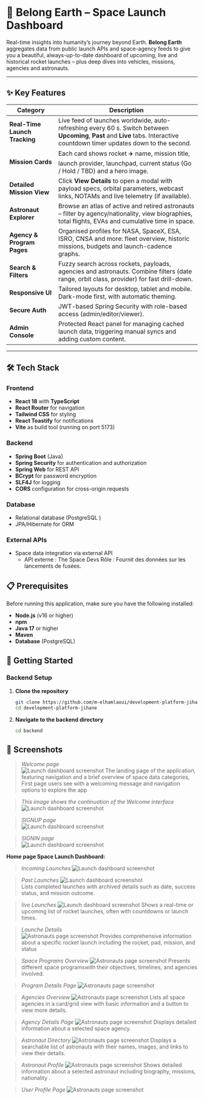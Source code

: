 
# 🚀 Belong Earth – Space Launch Dashboard

Real-time insights into humanity’s journey beyond Earth. **Belong Earth** aggregates data from public launch APIs and space-agency feeds to give you a beautiful, always-up-to-date dashboard of upcoming, live and historical rocket launches – plus deep dives into vehicles, missions, agencies and astronauts.

---

## ✨ Key Features

| Category | Description |
|----------|-------------|
| **Real-Time Launch Tracking** | Live feed of launches worldwide, auto-refreshing every 60 s. Switch between **Upcoming**, **Past** and **Live** tabs. Interactive countdown timer updates down to the second. |
| **Mission Cards** | Each card shows rocket ✈️ name, mission title, launch provider, launchpad, current status (Go / Hold / TBD) and a hero image. |
| **Detailed Mission View** | Click **View Details** to open a modal with payload specs, orbital parameters, webcast links, NOTAMs and live telemetry (if available). |
| **Astronaut Explorer** | Browse an atlas of active and retired astronauts – filter by agency/nationality, view biographies, total flights, EVAs and cumulative time in space. |
| **Agency & Program Pages** | Organised profiles for NASA, SpaceX, ESA, ISRO, CNSA and more: fleet overview, historic missions, budgets and launch-cadence graphs. |
| **Search & Filters** | Fuzzy search across rockets, payloads, agencies and astronauts. Combine filters (date range, orbit class, provider) for fast drill-down. |
| **Responsive UI** | Tailored layouts for desktop, tablet and mobile. Dark-mode first, with automatic theming. |
| **Secure Auth** | JWT-based Spring Security with role-based access (admin/editor/viewer). |
| **Admin Console** | Protected React panel for managing cached launch data, triggering manual syncs and adding custom content. |

---
## 🛠️ Tech Stack

### Frontend
- **React 18** with **TypeScript**
- **React Router** for navigation
- **Tailwind CSS** for styling
- **React Toastify** for notifications
- **Vite** as build tool (running on port 5173)

### Backend
- **Spring Boot** (Java)
- **Spring Security** for authentication and authorization
- **Spring Web** for REST API
- **BCrypt** for password encryption
- **SLF4J** for logging
- **CORS** configuration for cross-origin requests

### Database
- Relational database (PostgreSQL )
- JPA/Hibernate for ORM

### External APIs
- Space data integration via external API
    - API externe : The Space Devs
      Rôle : Fournit des données sur les lancements de fusées.

## 📋 Prerequisites

Before running this application, make sure you have the following installed:

- **Node.js** (v16 or higher)
- **npm** 
- **Java 17** or higher
- **Maven**
- **Database** (PostgreSQL)

## 🚀 Getting Started

### Backend Setup

1. **Clone the repository**
    ```bash
    git clone https://github.com/m-elhamlaoui/development-platform-jihane.git
    cd development-platform-jihane
2. **Navigate to the backend directory**
   ```bash
   cd backend


## 📸 Screenshots

> _Welcome page_  
> ![Launch dashboard screenshot](./desktop-view/WelcomePage.png) 
The landing page of the application, featuring navigation and a brief overview of space data categories,
First page users see with a welcoming message and navigation options to explore the app

> _This image shows the continuation of the Welcome interface_
> ![Launch dashboard screenshot](./desktop-view/WelcomePage2.png) 

> _SIGNUP page_  
> ![Launch dashboard screenshot](./desktop-view/signup.png)  

> _SIGNIN page_  
> ![Launch dashboard screenshot](./desktop-view/signin.png)
 
**Home page Space Launch Dashboard:**
> _Incoming Launches_
> ![Launch dashboard screenshot](./desktop-view/Homepage.png) 

> _Past Launches_
> ![Launch dashboard screenshot](./desktop-view/PastLaunches.png)  
Lists completed launches with archived details such as date, success status, and mission outcome.

>_live Launches_
> ![Launch dashboard screenshot](./desktop-view/LiveLaunches.png) 
Shows a real-time or upcoming list of rocket launches, often with countdowns or launch times.

> _Launche Details_  
> ![Astronauts page screenshot](./desktop-view/detailsLaunch.png)
Provides comprehensive information about a specific rocket launch including the rocket, pad, mission, and status

>_Space Programs Overview_
> ![Astronauts page screenshot](./desktop-view/SpacePrograms.png)
Presents different space programswith their objectives, timelines, and agencies involved.

>_Program Details Page_
> ![Astronauts page screenshot](./desktop-view/programeDetails.png)

>_Agencies Overview_
> ![Astronauts page screenshot](./desktop-view/Agencies.png)
Lists all space agencies in a card/grid view with basic information and a button to view more details.

>_Agency Details Page_
> ![Astronauts page screenshot](./desktop-view/Agencie_Details.png)
 Displays detailed information about a selected space agency.

>_Astronaut Directory_
> ![Astronauts page screenshot](./desktop-view/Astronauts.png)
 Displays a searchable list of astronauts with their names, images, and links to view their details.

>_Astronaut Profile_
> ![Astronauts page screenshot](./desktop-view/Astronauts_Details.png)
 Shows detailed information about a selected astronaut including biography, missions,  nationality .


>_User Profile Page_
> ![Astronauts page screenshot](./desktop-view/Profile.png)










